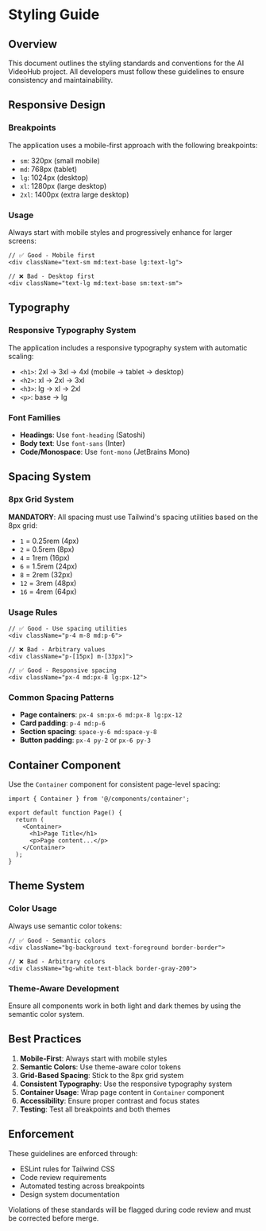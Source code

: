 # Styling Guide

## Overview

This document outlines the styling standards and conventions for the AI VideoHub project. All developers must follow these guidelines to ensure consistency and maintainability.

## Responsive Design

### Breakpoints

The application uses a mobile-first approach with the following breakpoints:

- `sm`: 320px (small mobile)
- `md`: 768px (tablet)
- `lg`: 1024px (desktop)
- `xl`: 1280px (large desktop)
- `2xl`: 1400px (extra large desktop)

### Usage

Always start with mobile styles and progressively enhance for larger screens:

```tsx
// ✅ Good - Mobile first
<div className="text-sm md:text-base lg:text-lg">

// ❌ Bad - Desktop first
<div className="text-lg md:text-base sm:text-sm">
```

## Typography

### Responsive Typography System

The application includes a responsive typography system with automatic scaling:

- `<h1>`: 2xl → 3xl → 4xl (mobile → tablet → desktop)
- `<h2>`: xl → 2xl → 3xl
- `<h3>`: lg → xl → 2xl
- `<p>`: base → lg

### Font Families

- **Headings**: Use `font-heading` (Satoshi)
- **Body text**: Use `font-sans` (Inter)
- **Code/Monospace**: Use `font-mono` (JetBrains Mono)

## Spacing System

### 8px Grid System

**MANDATORY**: All spacing must use Tailwind's spacing utilities based on the 8px grid:

- `1` = 0.25rem (4px)
- `2` = 0.5rem (8px)
- `4` = 1rem (16px)
- `6` = 1.5rem (24px)
- `8` = 2rem (32px)
- `12` = 3rem (48px)
- `16` = 4rem (64px)

### Usage Rules

```tsx
// ✅ Good - Use spacing utilities
<div className="p-4 m-8 md:p-6">

// ❌ Bad - Arbitrary values
<div className="p-[15px] m-[33px]">

// ✅ Good - Responsive spacing
<div className="px-4 md:px-8 lg:px-12">
```

### Common Spacing Patterns

- **Page containers**: `px-4 sm:px-6 md:px-8 lg:px-12`
- **Card padding**: `p-4 md:p-6`
- **Section spacing**: `space-y-6 md:space-y-8`
- **Button padding**: `px-4 py-2` or `px-6 py-3`

## Container Component

Use the `Container` component for consistent page-level spacing:

```tsx
import { Container } from '@/components/container';

export default function Page() {
  return (
    <Container>
      <h1>Page Title</h1>
      <p>Page content...</p>
    </Container>
  );
}
```

## Theme System

### Color Usage

Always use semantic color tokens:

```tsx
// ✅ Good - Semantic colors
<div className="bg-background text-foreground border-border">

// ❌ Bad - Arbitrary colors
<div className="bg-white text-black border-gray-200">
```

### Theme-Aware Development

Ensure all components work in both light and dark themes by using the semantic color system.

## Best Practices

1. **Mobile-First**: Always start with mobile styles
2. **Semantic Colors**: Use theme-aware color tokens
3. **Grid-Based Spacing**: Stick to the 8px grid system
4. **Consistent Typography**: Use the responsive typography system
5. **Container Usage**: Wrap page content in `Container` component
6. **Accessibility**: Ensure proper contrast and focus states
7. **Testing**: Test all breakpoints and both themes

## Enforcement

These guidelines are enforced through:

- ESLint rules for Tailwind CSS
- Code review requirements
- Automated testing across breakpoints
- Design system documentation

Violations of these standards will be flagged during code review and must be corrected before merge.
